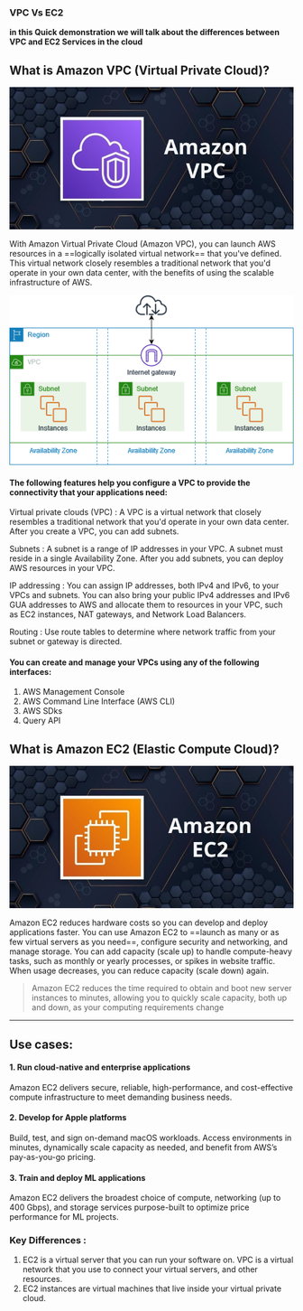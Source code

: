 
### VPC Vs EC2

**in this Quick demonstration we will talk about the differences between VPC and EC2 Services in the cloud**
## What is Amazon VPC (Virtual Private Cloud)? 
![vpcicon](vpc1.jpeg)

With Amazon Virtual Private Cloud (Amazon VPC), you can launch AWS resources in a ==logically isolated virtual network== that you've defined. This virtual network closely resembles a traditional network that you'd operate in your own data center, with the benefits of using the scalable infrastructure of AWS.

![howvpcworks](how-it-works.png)


#### The following features help you configure a VPC to provide the connectivity that your applications need: 


Virtual private clouds (VPC)
: A VPC is a virtual network that closely resembles a traditional network that you'd operate in your own data center. After you create a VPC, you can add subnets.

Subnets
: A subnet is a range of IP addresses in your VPC. A subnet must reside in a single Availability Zone. After you add subnets, you can deploy AWS resources in your VPC.

IP addressing
: You can assign IP addresses, both IPv4 and IPv6, to your VPCs and subnets. You can also bring your public IPv4 addresses and IPv6 GUA addresses to AWS and allocate them to resources in your VPC, such as EC2 instances, NAT gateways, and Network Load Balancers.

Routing
 : Use route tables to determine where network traffic from your subnet or gateway is directed.

#### You can create and manage your VPCs using any of the following interfaces:
1. AWS Management Console 
1. AWS Command Line Interface (AWS CLI) 
1. AWS SDks
1. Query API

## What is Amazon EC2 (Elastic Compute Cloud)? 
![howvpcworks](ec2.jpeg)

 Amazon EC2 reduces hardware costs so you can develop and deploy applications faster. You can use Amazon EC2 to ==launch as many or as few virtual servers as you need==, configure security and networking, and manage storage. You can add capacity (scale up) to handle compute-heavy tasks, such as monthly or yearly processes, or spikes in website traffic. When usage decreases, you can reduce capacity (scale down) again.

 > Amazon EC2 reduces the time required to obtain and boot new server instances to minutes, allowing you to quickly scale capacity, both up and down, as your computing requirements change
 ___
## Use cases: 
#### 1. Run cloud-native and enterprise applications
Amazon EC2 delivers secure, reliable, high-performance, and cost-effective compute infrastructure to meet demanding business needs.
#### 2. Develop for Apple platforms
Build, test, and sign on-demand macOS workloads. Access environments in minutes, dynamically scale capacity as needed, and benefit from AWS’s pay-as-you-go pricing.
#### 3. Train and deploy ML applications
Amazon EC2 delivers the broadest choice of compute, networking (up to 400 Gbps), and storage services purpose-built to optimize price performance for ML projects.

### Key Differences : 
1. EC2 is a virtual server that you can run your software on. VPC is a virtual network that you use to connect your virtual servers, and other resources.
1. EC2 instances are virtual machines that live inside your virtual private cloud.